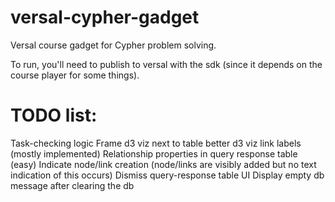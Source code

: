 versal-cypher-gadget
====================

Versal course gadget for Cypher problem solving.



To run, you'll need to publish to versal with the sdk (since it depends on the course player for some things). 


TODO list:
=========

Task-checking logic
Frame d3 viz next to table better
d3 viz link labels (mostly implemented)
Relationship properties in query response table (easy)
Indicate node/link creation (node/links are visibly added but no text indication of this occurs)
Dismiss query-response table UI
Display empty db message after clearing the db
